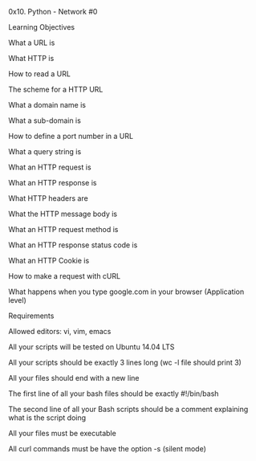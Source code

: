 
0x10. Python - Network #0

Learning Objectives

What a URL is

What HTTP is

How to read a URL

The scheme for a HTTP URL

What a domain name is

What a sub-domain is

How to define a port number in a URL

What a query string is

What an HTTP request is

What an HTTP response is

What HTTP headers are

What the HTTP message body is

What an HTTP request method is

What an HTTP response status code is

What an HTTP Cookie is

How to make a request with cURL

What happens when you type google.com in your browser (Application level)

Requirements

Allowed editors: vi, vim, emacs

All your scripts will be tested on Ubuntu 14.04 LTS

All your scripts should be exactly 3 lines long (wc -l file should print 3)

All your files should end with a new line

The first line of all your bash files should be exactly #!/bin/bash

The second line of all your Bash scripts should be a comment explaining what is the script doing

All your files must be executable



All curl commands must be have the option -s (silent mode)
